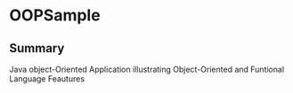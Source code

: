 # OOPSample

## Summary
Java object-Oriented Application illustrating Object-Oriented and Funtional Language Feautures
